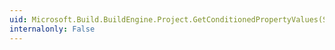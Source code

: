 ```yaml
---
uid: Microsoft.Build.BuildEngine.Project.GetConditionedPropertyValues(System.String)
internalonly: False
---
```

